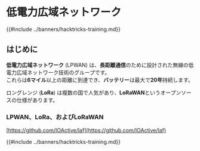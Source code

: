 # 低電力広域ネットワーク

{{#include ../banners/hacktricks-training.md}}

## はじめに

**低電力広域ネットワーク** (LPWAN) は、**長距離通信**のために設計された無線の低電力広域ネットワーク技術のグループです。\
これらは**6マイル**以上の距離に到達でき、**バッテリー**は最大で**20年**持続します。

ロングレンジ (**LoRa**) は複数の国で人気があり、**LoRaWAN**というオープンソースの仕様があります。

### LPWAN、LoRa、およびLoRaWAN

[https://github.com/IOActive/laf](https://github.com/IOActive/laf)

{{#include ../banners/hacktricks-training.md}}
